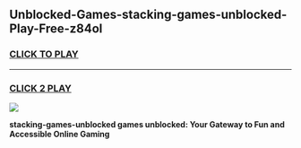 
## Unblocked-Games-stacking-games-unblocked-Play-Free-z84ol
<h3>
<a href="https://premium76.site?title=stacking-games-unblocked&ref=17A">CLICK TO PLAY</a></h3>
<hr>

<h3>
<a href="https://premium76.site?title=stacking-games-unblocked&ref=17A">CLICK 2 PLAY</a>
  
</h3>

<a href="https://premium76.site?title=stacking-games-unblocked&ref=17A"><img src="https://clearcache.store/games.png"></a>


**stacking-games-unblocked games unblocked: Your Gateway to Fun and Accessible Online Gaming**
